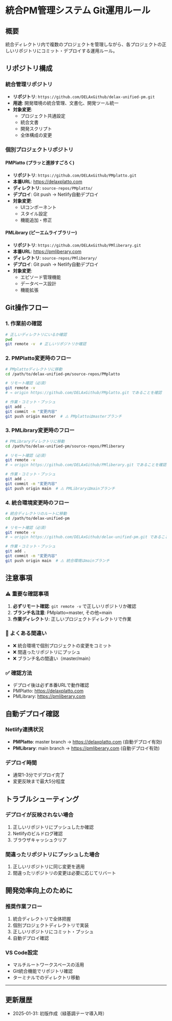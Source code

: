 # 統合PM管理システム Git運用ルール

## 概要
統合ディレクトリ内で複数のプロジェクトを管理しながら、各プロジェクトの正しいリポジトリにコミット・デプロイする運用ルール。

## リポジトリ構成

### 統合管理リポジトリ
- **リポジトリ**: `https://github.com/DELAxGithub/delax-unified-pm.git`
- **用途**: 開発環境の統合管理、文書化、開発ツール統一
- **対象変更**: 
  - プロジェクト共通設定
  - 統合文書
  - 開発スクリプト
  - 全体構成の変更

### 個別プロジェクトリポジトリ

#### PMPlatto (プラッと進捗すごろく)
- **リポジトリ**: `https://github.com/DELAxGithub/PMplatto.git`
- **本番URL**: https://delaxplatto.com
- **ディレクトリ**: `source-repos/PMplatto/`
- **デプロイ**: Git push → Netlify自動デプロイ
- **対象変更**:
  - UIコンポーネント
  - スタイル設定
  - 機能追加・修正

#### PMLibrary (ピーエムライブラリー)
- **リポジトリ**: `https://github.com/DELAxGithub/PMliberary.git`
- **本番URL**: https://pmliberary.com
- **ディレクトリ**: `source-repos/PMliberary/`
- **デプロイ**: Git push → Netlify自動デプロイ
- **対象変更**:
  - エピソード管理機能
  - データベース設計
  - 機能拡張

## Git操作フロー

### 1. 作業前の確認
```bash
# 正しいディレクトリにいるか確認
pwd
git remote -v  # 正しいリポジトリか確認
```

### 2. PMPlatto変更時のフロー
```bash
# PMplattoディレクトリに移動
cd /path/to/delax-unified-pm/source-repos/PMplatto

# リモート確認（必須）
git remote -v
# → origin https://github.com/DELAxGithub/PMplatto.git であることを確認

# 作業・コミット・プッシュ
git add .
git commit -m "変更内容"
git push origin master  # ⚠️ PMplattoはmasterブランチ
```

### 3. PMLibrary変更時のフロー
```bash
# PMLibraryディレクトリに移動
cd /path/to/delax-unified-pm/source-repos/PMliberary

# リモート確認（必須）
git remote -v
# → origin https://github.com/DELAxGithub/PMliberary.git であることを確認

# 作業・コミット・プッシュ
git add .
git commit -m "変更内容"
git push origin main  # ⚠️ PMLibraryはmainブランチ
```

### 4. 統合環境変更時のフロー
```bash
# 統合ディレクトリのルートに移動
cd /path/to/delax-unified-pm

# リモート確認（必須）
git remote -v
# → origin https://github.com/DELAxGithub/delax-unified-pm.git であることを確認

# 作業・コミット・プッシュ
git add .
git commit -m "変更内容"  
git push origin main  # ⚠️ 統合環境はmainブランチ
```

## 注意事項

### ⚠️ 重要な確認事項
1. **必ずリモート確認**: `git remote -v` で正しいリポジトリか確認
2. **ブランチ名注意**: PMplatto=master, その他=main
3. **作業ディレクトリ**: 正しいプロジェクトディレクトリで作業

### 🚨 よくある間違い
- ❌ 統合環境で個別プロジェクトの変更をコミット
- ❌ 間違ったリポジトリにプッシュ
- ❌ ブランチ名の間違い（master/main）

### ✅ 確認方法
- デプロイ後は必ず本番URLで動作確認
- PMPlatto: https://delaxplatto.com
- PMLibrary: https://pmliberary.com

## 自動デプロイ確認

### Netlify連携状況
- **PMPlatto**: master branch → https://delaxplatto.com (自動デプロイ有効)
- **PMLibrary**: main branch → https://pmliberary.com (自動デプロイ有効)

### デプロイ時間
- 通常1-3分でデプロイ完了
- 変更反映まで最大5分程度

## トラブルシューティング

### デプロイが反映されない場合
1. 正しいリポジトリにプッシュしたか確認
2. Netlifyのビルドログ確認
3. ブラウザキャッシュクリア

### 間違ったリポジトリにプッシュした場合
1. 正しいリポジトリに同じ変更を適用
2. 間違ったリポジトリの変更は必要に応じてリバート

## 開発効率向上のために

### 推奨作業フロー
1. 統合ディレクトリで全体把握
2. 個別プロジェクトディレクトリで実装
3. 正しいリポジトリにコミット・プッシュ
4. 自動デプロイ確認

### VS Code設定
- マルチルートワークスペースの活用
- Git統合機能でリポジトリ確認
- ターミナルでのディレクトリ移動

---

## 更新履歴
- 2025-01-31: 初版作成（緑基調テーマ導入時）